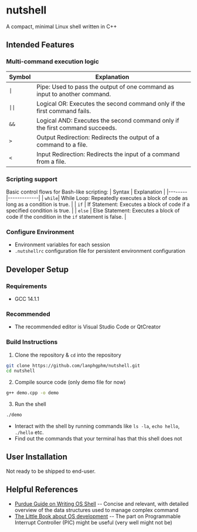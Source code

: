 # nutshell 
A compact, minimal Linux shell written in C++

## Intended Features
### Multi-command execution logic
| Symbol | Explanation |
|--------|-------------|
| `\|`    | Pipe: Used to pass the output of one command as input to another command. |
| `\|\|`   | Logical OR: Executes the second command only if the first command fails. |
| `&&`   | Logical AND: Executes the second command only if the first command succeeds. |
| `>`    | Output Redirection: Redirects the output of a command to a file. |
| `<`    | Input Redirection: Redirects the input of a command from a file. |
### Scripting support 
Basic control flows for Bash-like scripting: 
| Syntax | Explanation |
|--------|-------------|
| `while`| While Loop: Repeatedly executes a block of code as long as a condition is true. |
| `if`   | If Statement: Executes a block of code if a specified condition is true. |
| `else` | Else Statement: Executes a block of code if the condition in the `if` statement is false. |
### Configure Environment 
- Environment variables for each session
- `.nutshellrc` configuration file for persistent environment configuration

## Developer Setup 
### Requirements 
- GCC 14.1.1 

### Recommended 
- The recommended editor is Visual Studio Code or QtCreator 

### Build Instructions 
1. Clone the repository & `cd` into the repository 
```bash
git clone https://github.com/lanphgphm/nutshell.git
cd nutshell 
```
2. Compile source code (only demo file for now)
```bash
g++ demo.cpp -o demo  
```
3. Run the shell 
```bash
./demo
```
- Interact with the shell by running commands like `ls -la`, `echo hello`, `./hello` etc. 
- Find out the commands that your terminal has that this shell does not 

## User Installation
Not ready to be shipped to end-user.

## Helpful References 
- [Purdue Guide on Writing OS Shell](https://www.cs.purdue.edu/homes/grr/SystemsProgrammingBook/Book/Chapter5-WritingYourOwnShell.pdf) -- Concise and relevant, with detailed overview of the data structures used to manage complex command 
- [The Little Book about OS development](https://littleosbook.github.io/book.pdf) -- The part on Programmable Interrupt Controller (PIC) might be useful (very well might not be)

